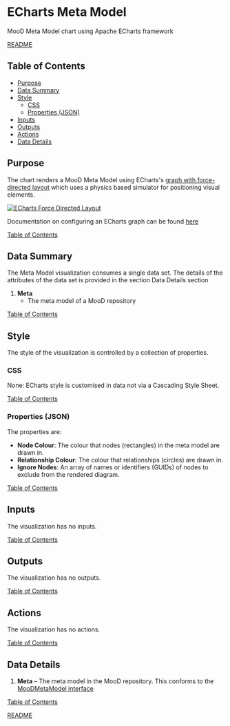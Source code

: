 # ECharts Meta Model

MooD Meta Model chart using Apache ECharts framework

[README](../../README.md)

## Table of Contents

* [Purpose](#purpose)
* [Data Summary](#data-summary)
* [Style](#style)
  * [CSS](#css)
  * [Properties (JSON)](#properties-json)
* [Inputs](#inputs)
* [Outputs](#outputs)
* [Actions](#actions)
* [Data Details](#data-details)

## Purpose

The chart renders a MooD Meta Model using ECharts's [graph with force-directed layout](https://echarts.apache.org/examples/en/editor.html?c=graph-force) which uses a physics based simulator for positioning visual elements.

[![ECharts Force Directed Layout](images/echarts-meta-model.png "ECharts Force Directed Layout")](https://echarts.apache.org/examples/en/editor.html?c=graph-force)

Documentation on configuring an ECharts graph can be found [here](https://echarts.apache.org/en/option.html#series-graph.layout)

[Table of Contents](#table-of-contents)

## Data Summary

The Meta Model visualization consumes a single data set. The details of the attributes of the data set is provided in the section Data Details section

1. __Meta__
    * The meta model of a MooD repository

[Table of Contents](#table-of-contents)

## Style

The style of the visualization is controlled by a collection of properties.

### CSS

None: ECharts style is customised in data not via a Cascading Style Sheet.

[Table of Contents](#table-of-contents)

### Properties (JSON)

The properties are:

* __Node Colour__: The colour that nodes (rectangles) in the meta model are drawn in.
* __Relationship Colour__: The colour that relationships (circles) are drawn in.
* __Ignore Nodes__: An array of names or identifiers (GUIDs) of nodes to exclude from the rendered diagram.

[Table of Contents](#table-of-contents)

## Inputs

The visualization has no inputs.

[Table of Contents](#table-of-contents)

## Outputs

The visualization has no outputs.

[Table of Contents](#table-of-contents)

## Actions

The visualization has no actions.

[Table of Contents](#table-of-contents)

## Data Details

1. __Meta__ – The meta model in the MooD repository. This conforms to the [MooDMetaModel interface](../../docs/data-shape-schema.md#graphql-interfaces)

[Table of Contents](#table-of-contents)

[README](../../README.md)
